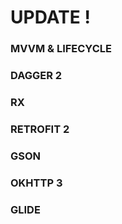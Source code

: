 # UPDATE !

### MVVM & LIFECYCLE
### DAGGER 2
### RX
### RETROFIT 2
### GSON
### OKHTTP 3
### GLIDE
